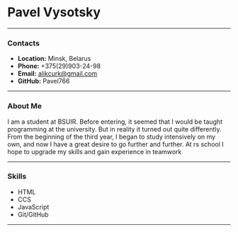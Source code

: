# Pavel Vysotsky

---

### Contacts

- **Location:** Minsk, Belarus
- **Phone:** +375(29)903-24-98
- **Email:** alikcurk@gmail.com
- **GitHub:** Pavel766

---

### About Me

I am a student at BSUIR. Before entering, it seemed that I would be taught programming at the university. But in reality it turned out quite differently. From the beginning of the third year, I began to study intensively on my own, and now I have a great desire to go further and further. At rs school I hope to upgrade my skills and gain experience in teamwork

---

### Skills

- HTML
- CCS
- JavaScript
- Git/GitHub

---

